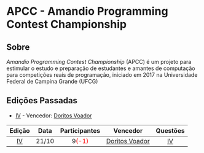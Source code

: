 # APCC - Amandio Programming Contest Championship

## Sobre
*Amandio Programming Contest Championship* (APCC) é um projeto para estimular o estudo e preparação de estudantes e amantes de computação para competições reais de programação, iniciado em 2017 na Universidade Federal de Campina Grande (UFCG)



## Edições Passadas
+ [IV](https://a2oj.com/standings?ID=34093) - Vencedor: [Doritos Voador][doritos]

| Edição |  Data  | Participantes                           | Vencedor                   | Questões |
|:------:|:------:| :--------------------------------------:|:--------------------------:|:--------:|
|[IV][IV]| 21/10  | 9<span style="color:red">(-1)</span>    |[Doritos Voador][doritos]   |[IV](IV/) |



[IV]: https://a2oj.com/standings?ID=34093
[doritos]: https://a2oj.com/profile?Username=Doritos+Voador
